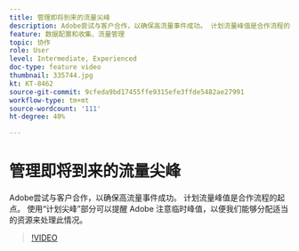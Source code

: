 ```yaml
---
title: 管理即将到来的流量尖峰
description: Adobe尝试与客户合作，以确保高流量事件成功。 计划流量峰值是合作流程的起点。 使用“计划尖峰”部分可以提醒 Adobe 注意临时峰值，以便我们能够分配适当的资源来处理此情况。
feature: 数据配置和收集、流量管理
topic: 协作
role: User
level: Intermediate, Experienced
doc-type: feature video
thumbnail: 335744.jpg
kt: KT-8462
source-git-commit: 9cfeda9bd17455ffe9315efe3ffde5482ae27991
workflow-type: tm+mt
source-wordcount: '111'
ht-degree: 40%

---
```



# 管理即将到来的流量尖峰

Adobe尝试与客户合作，以确保高流量事件成功。 计划流量峰值是合作流程的起点。 使用“计划尖峰”部分可以提醒 Adobe 注意临时峰值，以便我们能够分配适当的资源来处理此情况。


>[!VIDEO](https://video.tv.adobe.com/v/335744/?quality=12&learn=on)